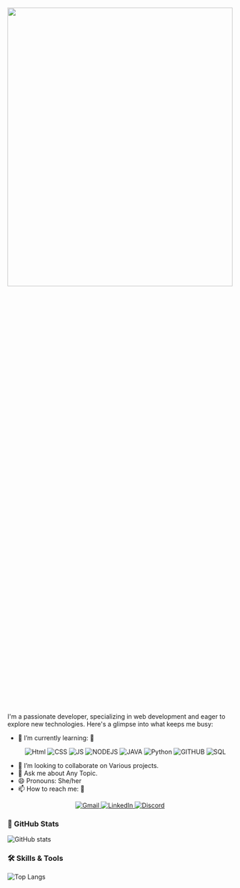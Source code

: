 
<h1 align="center" justify="center"> <img src="https://readme-typing-svg.demolab.com/?lines=Hey,+I'm+Shriya Pandey+👋😄;" height = "40%" width = "100%"></h1>

I'm a passionate developer, specializing in web development and eager to explore new technologies. Here's a glimpse into what keeps me busy:

- 🌱 I’m currently learning: 📖
  <p align="center">
  <a>
    <img src="https://img.shields.io/badge/HTML5-E34F26?style=for-the-badge&logo=html5&logoColor=white" alt="Html">
  </a>
  <a>
    <img src="https://img.shields.io/badge/CSS3-1572B6?style=for-the-badge&logo=css3&logoColor=white" alt="CSS">
  </a>
  <a>
    <img src="https://img.shields.io/badge/JavaScript-F7DF1E?style=for-the-badge&logo=javascript&logoColor=black" alt="JS">
  </a>
  <a>
    <img src="https://img.shields.io/badge/Node.js-43853D?style=for-the-badge&logo=node.js&logoColor=white" alt="NODEJS">
  </a>
  <a>
    <img src="https://img.shields.io/badge/Java-ED8B00?style=for-the-badge&logo=openjdk&logoColor=white" alt="JAVA">
  </a>
  <a>
    <img src="https://img.shields.io/badge/Python-14354C?style=for-the-badge&logo=python&logoColor=white" alt="Python">
  </a>
  <a>
    <img src="https://img.shields.io/badge/GitHub-100000?style=for-the-badge&logo=github&logoColor=white" alt="GITHUB">
  </a>
  <a>
    <img src="https://img.shields.io/badge/MySQL-00000F?style=for-the-badge&logo=mysql&logoColor=white" alt="SQL">
  </a>
</p>
   
- 👯 I’m looking to collaborate on Various projects.
- 💬 Ask me about Any Topic.
- 😄 Pronouns: She/her
- 📫 How to reach me: 🤝

<p align="center">
  <a href="mailto:pandeyshriya10@gmail.com">
    <img src="https://img.shields.io/badge/Gmail-D14836?style=for-the-badge&logo=gmail&logoColor=white" alt="Gmail">
  </a>
  <a href="https://www.linkedin.com/in/shriya-pandey-3b713323b">
    <img src="https://img.shields.io/badge/LinkedIn-0077B5?style=for-the-badge&logo=linkedin&logoColor=white" alt="LinkedIn">
  </a>
  <a href="https://discord.com/channels/shriya2233_77450">
    <img src="https://img.shields.io/badge/Discord-7289DA?style=for-the-badge&logo=discord&logoColor=white" alt="Discord">
  </a>
</p>

### 🚀 GitHub Stats

![GitHub stats](https://github-readme-stats.vercel.app/api?username=shriya-pandey08&show_icons=true&theme=radical)

### 🛠️ Skills & Tools

![Top Langs](https://github-readme-stats.vercel.app/api/top-langs/?username=shriya-pandey08&layout=compact&theme=radical)



